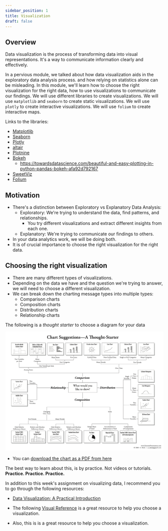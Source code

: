 ```yaml
---
sidebar_position: 1
title: Visualization
draft: false
---
```



<!-- WARNING: THIS FILE WAS AUTOGENERATED! DO NOT EDIT! Instead, edit the notebook w/the location & name as this file. -->

## Overview
Data visualization is the process of transforming data into visual representations. It's a way to communicate information clearly and effectively.

In a pervious module, we talked about how data visualization aids in the exploratory data analysis process. and how relying on statistics alone can be misleading. In this module, we'll learn how to choose the right visualization for the right data, how to use visualizations to communicate our findings.
We will use different libraries to create visualizations. We will use `matplotlib` and `seaborn` to create static visualizations. We will use `plotly` to create interactive visualizations. We will use `folium` to create interactive maps.

Links to the libraries:
- [Matplotlib](https://matplotlib.org/)
- [Seaborn](https://seaborn.pydata.org/)
- [Plotly](https://plotly.com/python)
- [altair](https://altair-viz.github.io/)
- [Plotnine](https://plotnine.readthedocs.io/en/stable/)
- [Bokeh](https://bokeh.org/)
  - https://towardsdatascience.com/beautiful-and-easy-plotting-in-python-pandas-bokeh-afa92d792167
- [SweetViz](https://github.com/fbdesignpro/sweetviz)
- [Folium](https://python-visualization.github.io/folium/)

## Motivation
* There's a distinction between Exploratory vs Explanatory Data Analysis:
  * Exploratory: We're trying to understand the data, find patterns, and relationships.
    * You try different visualizations and extract different insights from each one.
  * Explanatory: We're trying to communicate our findings to others.
* In your data analytics work, we will be doing both.
* It is of crucial importance to choose the right visualization for the right data.

## Choosing the right visualization
* There are many different types of visualizations.
* Depending on the data we have and the question we're trying to answer, we will need to choose a different visualization.
* We can break down the charting message types into multiple types:
  * Comparison charts
  * Composition charts
  * Distribution charts
  * Relationship charts

The following is a *thought starter* to choose a diagram for your data

![Visualization Thought Starter](./assets//thought-starter.png)
- You can [download the chart as a PDF from here](./assets//thought-starter.pdf)

The best way to learn about this, is by practice. Not videos or tutorials. **Practice. Practice. Practice.**

In addition to this week's assignment on visualizing data, I recommend you to go through the following resources:
- [Data Visualization: A Practical Introduction](https://serialmentor.com/dataviz/)


- The following [Visual Reference](https://www.sqlbi.com/wp-content/uploads/visuals-reference-sep2018-A3.pdf) is a great resource to help you choose a visualization.
- Also, this is [](https://www.data-to-viz.com/) is a great resource to help you choose a visualization.

